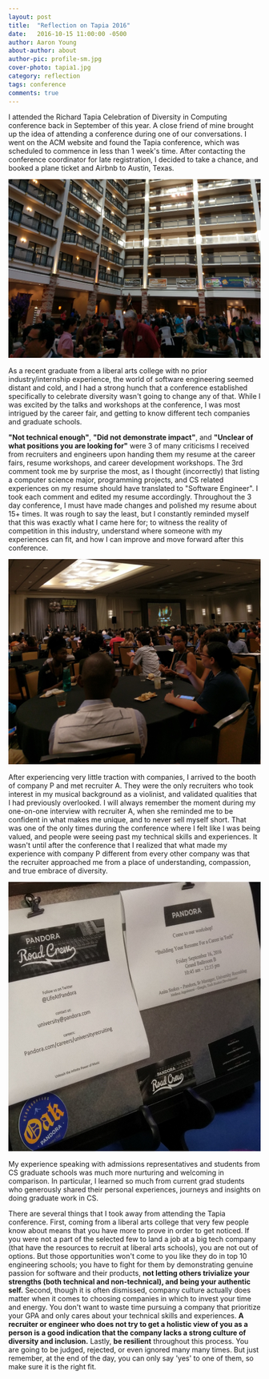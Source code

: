 ```yaml
---
layout: post
title:  "Reflection on Tapia 2016"
date:   2016-10-15 11:00:00 -0500
author: Aaron Young
about-author: about
author-pic: profile-sm.jpg
cover-photo: tapia1.jpg
category: reflection
tags: conference
comments: true
---
```


I attended the Richard Tapia Celebration of Diversity in Computing conference back in September of this year. A close friend of mine brought up the idea of attending a conference during one of our conversations. I went on the ACM website and found the Tapia conference, which was scheduled to commence in less than 1 week's time. After contacting the conference coordinator for late registration, I decided to take a chance, and booked a plane ticket and Airbnb to Austin, Texas.

![tapia2]

As a recent graduate from a liberal arts college with no prior industry/internship experience, the world of software engineering seemed distant and cold, and I had a strong hunch that a conference established specifically to celebrate diversity wasn't going to change any of that. While I was excited by the talks and workshops at the conference, I was most intrigued by the career fair, and getting to know different tech companies and graduate schools.

**"Not technical enough"**, **"Did not demonstrate impact"**, and **"Unclear of what positions you are looking for"** were 3 of many criticisms I received from recruiters and engineers upon handing them my resume at the career fairs, resume workshops, and career development workshops. The 3rd comment took me by surprise the most, as I thought (incorrectly) that listing a computer science major, programming projects, and CS related experiences on my resume should have translated to "Software Engineer". I took each comment and edited my resume accordingly. Throughout the 3 day conference, I must have made changes and polished my resume about 15+ times. It was rough to say the least, but I constantly reminded myself that this was exactly what I came here for; to witness the reality of competition in this industry, understand where someone with my experiences can fit, and how I can improve and move forward after this conference.

![tapia3]

After experiencing very little traction with companies, I arrived to the booth of company P and met recruiter A. They were the only recruiters who took interest in my musical background as a violinist, and validated qualities that I had previously overlooked. I will always remember the moment during my one-on-one interview with recruiter A, when she reminded me to be confident in what makes me unique, and to never sell myself short. That was one of the only times during the conference where I felt like I was being valued, and people were seeing past my technical skills and experiences. It wasn't until after the conference that I realized that what made my experience with company P different from every other company was that the recruiter approached me from a place of understanding, compassion, and true embrace of diversity.

![tapia4]

My experience speaking with admissions representatives and students from CS graduate schools was much more nurturing and welcoming in comparison. In particular, I learned so much from current grad students who generously shared their personal experiences, journeys and insights on doing graduate work in CS.

There are several things that I took away from attending the Tapia conference. First, coming from a liberal arts college that very few people know about means that you have more to prove in order to get noticed. If you were not a part of the selected few to land a job at a big tech company (that have the resources to recruit at liberal arts schools), you are not out of options. But those opportunities won't come to you like they do in top 10 engineering schools; you have to fight for them by demonstrating genuine passion for software and their products, **not letting others trivialize your strengths (both technical and non-technical), and being your authentic self.** Second, though it is often dismissed, company culture actually does matter when it comes to choosing companies in which to invest your time and energy. You don't want to waste time pursuing a company that prioritize your GPA and only cares about your technical skills and experiences. **A recruiter or engineer who does not try to get a holistic view of you as a person is a good indication that the company lacks a strong culture of diversity and inclusion.** Lastly, **be resilient** throughout this process. You are going to be judged, rejected, or even ignored many many times. But just remember, at the end of the day, you can only say 'yes' to one of them, so make sure it is the right fit.

[tapia2]: /assets/images/tapia2.jpg
[tapia3]: /assets/images/tapia3.jpg
[tapia4]: /assets/images/tapia4.jpg
